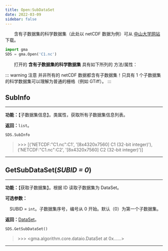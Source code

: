 ```yaml
---
title: Open:SubDataSet
date: 2022-03-09
sidebar: false
---
```


&emsp;　含有子数据集的科学数据集（此处以 netCDF 数据为例）可从 [中山大学网站](http://globalchange.bnu.edu.cn/research/soil2) 下载。

```python
import gma
SDS = gma.Open('C1.nc')
```

&emsp;　打开的 **含有子数据集的科学数据集** 具有如下所列的 方法/属性：

::: warning 注意
并非所有的 netCDF 数据都含有子数据集！只具有 1 个子数据集的科学数据集可以理解为普通的栅格（例如 GTiff）。
:::

## **SubInfo** 

---

**功能：**【子数据集信息】。类属性，获取所有子数据集信息列表。

**返回：**`list`。

```python
SDS.SubInfo
```
> \>>> [('NETCDF:"C1.nc":C1', '[8x4320x7560] C1 (32-bit integer)'),
 ('NETCDF:"C1.nc":C2', '[8x4320x7560] C2 (32-bit integer)')]

---

## **GetSubDataSet**(*SUBID = 0*)

---

**功能：**【获取子数据集】。根据 ID 读取子数据集为 DataSet。

**可选参数：**

 &emsp;SUBID = `int`。子数据集序号，编号从 0 开始。默认（0）为第一个子数据集。

**返回：**[DataSet](DataSet.html)。

```python
SDS.GetSubDataSet()
```
> \>>> <gma.algorithm.core.dataio.DataSet at 0x......>

---

